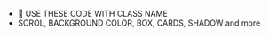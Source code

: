 - 👋  USE THESE CODE WITH CLASS NAME
- SCROL, BACKGROUND COLOR, BOX, CARDS, SHADOW and more

<!---
kuldeepsinghgautam/kuldeepsinghgautam is a ✨ special ✨ repository because its `README.md` (this file) appears on your GitHub profile.
You can click the Preview link to take a look at your changes.
--->
